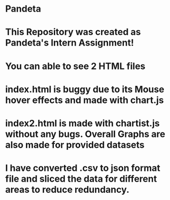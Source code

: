 # Pandeta
# This Repository was created as Pandeta's Intern Assignment!
# You can able to see 2 HTML files
# index.html is buggy due to its Mouse hover effects and made with chart.js
# index2.html is made with chartist.js without any bugs. Overall Graphs are also made for provided datasets
# I have converted .csv to json format file and sliced the data for different areas to reduce redundancy.
